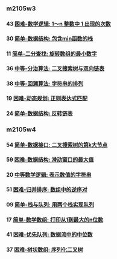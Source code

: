 ### m2105w3

#### 43 [困难-数学逻辑: 1～n 整数中 1 出现的次数](https://leetcode-cn.com/problems/1nzheng-shu-zhong-1chu-xian-de-ci-shu-lcof/)

#### 30 [简单-数据结构: 包含min函数的栈](https://leetcode-cn.com/problems/bao-han-minhan-shu-de-zhan-lcof/)

#### 11 [简单-二分查找: 旋转数组的最小数字](https://leetcode-cn.com/problems/xuan-zhuan-shu-zu-de-zui-xiao-shu-zi-lcof/)

#### 36 [中等-分治算法: 二叉搜索树与双向链表](https://leetcode-cn.com/problems/er-cha-sou-suo-shu-yu-shuang-xiang-lian-biao-lcof/)

#### 38 [中等-回溯算法: 字符串的排列](https://leetcode-cn.com/problems/printNumberszi-fu-chuan-de-pai-lie-lcof/)

#### 19 [困难-动态规划: 正则表达式匹配](https://leetcode-cn.com/problems/zheng-ze-biao-da-shi-pi-pei-lcof/)

#### 24 [简单-数据结构: 反转链表](https://leetcode-cn.com/problems/fan-zhuan-lian-biao-lcof/)

### m2105w4

#### 54 [简单-数据接口: 二叉搜索树的第k大节点](https://leetcode-cn.com/problems/er-cha-sou-suo-shu-de-di-kda-jie-dian-lcof/)

#### 59 [困难-数据结构: 滑动窗口的最大值](https://leetcode-cn.com/problems/hua-dong-chuang-kou-de-zui-da-zhi-lcof/)

#### 20 [中等数学逻辑: 表示数值的字符串](https://leetcode-cn.com/problems/biao-shi-shu-zhi-de-zi-fu-chuan-lcof/)

#### 51 [困难-归并排序: 数组中的逆序对](https://leetcode-cn.com/problems/shu-zu-zhong-de-ni-xu-dui-lcof/)

#### 09 [简单-栈与队列: 用两个栈实现队列](https://leetcode.cn/problems/yong-liang-ge-zhan-shi-xian-dui-lie-lcof/)

#### 17 [简单-数学数组: 打印从1到最大的n位数](https://leetcode.cn/problems/da-yin-cong-1dao-zui-da-de-nwei-shu-lcof/)

#### 41 [困难-优先队列: 数据流中的中位数](https://leetcode.cn/problems/shu-ju-liu-zhong-de-zhong-wei-shu-lcof/)

#### 37 [困难-树状数组: 序列化二叉树](https://leetcode.cn/problems/xu-lie-hua-er-cha-shu-lcof/)
